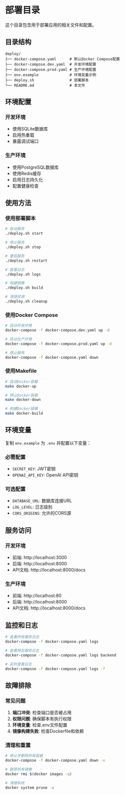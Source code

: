 # 部署目录

这个目录包含用于部署应用的相关文件和配置。

## 目录结构

```
deploy/
├── docker-compose.yaml      # 默认Docker Compose配置
├── docker-compose.dev.yaml  # 开发环境配置
├── docker-compose.prod.yaml # 生产环境配置
├── env.example              # 环境变量示例
├── deploy.sh                # 部署脚本
└── README.md                # 本文件
```

## 环境配置

### 开发环境
- 使用SQLite数据库
- 启用热重载
- 暴露调试端口

### 生产环境
- 使用PostgreSQL数据库
- 使用Redis缓存
- 启用日志持久化
- 配置健康检查

## 使用方法

### 使用部署脚本

```bash
# 启动服务
./deploy.sh start

# 停止服务
./deploy.sh stop

# 重启服务
./deploy.sh restart

# 查看日志
./deploy.sh logs

# 构建镜像
./deploy.sh build

# 清理资源
./deploy.sh cleanup
```

### 使用Docker Compose

```bash
# 启动开发环境
docker-compose -f docker-compose.dev.yaml up -d

# 启动生产环境
docker-compose -f docker-compose.prod.yaml up -d

# 停止服务
docker-compose -f docker-compose.yaml down
```

### 使用Makefile

```bash
# 启动Docker容器
make docker-up

# 停止Docker容器
make docker-down

# 构建Docker镜像
make docker-build
```

## 环境变量

复制 `env.example` 为 `.env` 并配置以下变量：

### 必需配置
- `SECRET_KEY`: JWT密钥
- `OPENAI_API_KEY`: OpenAI API密钥

### 可选配置
- `DATABASE_URL`: 数据库连接URL
- `LOG_LEVEL`: 日志级别
- `CORS_ORIGINS`: 允许的CORS源

## 服务访问

### 开发环境
- 前端: http://localhost:3000
- 后端: http://localhost:8000
- API文档: http://localhost:8000/docs

### 生产环境
- 前端: http://localhost:80
- 后端: http://localhost:8000
- API文档: http://localhost:8000/docs

## 监控和日志

```bash
# 查看所有服务日志
docker-compose -f docker-compose.yaml logs

# 查看特定服务日志
docker-compose -f docker-compose.yaml logs backend

# 实时查看日志
docker-compose -f docker-compose.yaml logs -f
```

## 故障排除

### 常见问题

1. **端口冲突**: 检查端口是否被占用
2. **权限问题**: 确保脚本有执行权限
3. **环境变量**: 检查.env文件配置
4. **镜像构建失败**: 检查Dockerfile和依赖

### 清理和重置

```bash
# 停止并删除所有容器
docker-compose -f docker-compose.yaml down -v

# 删除所有镜像
docker rmi $(docker images -q)

# 清理系统
docker system prune -a
```
